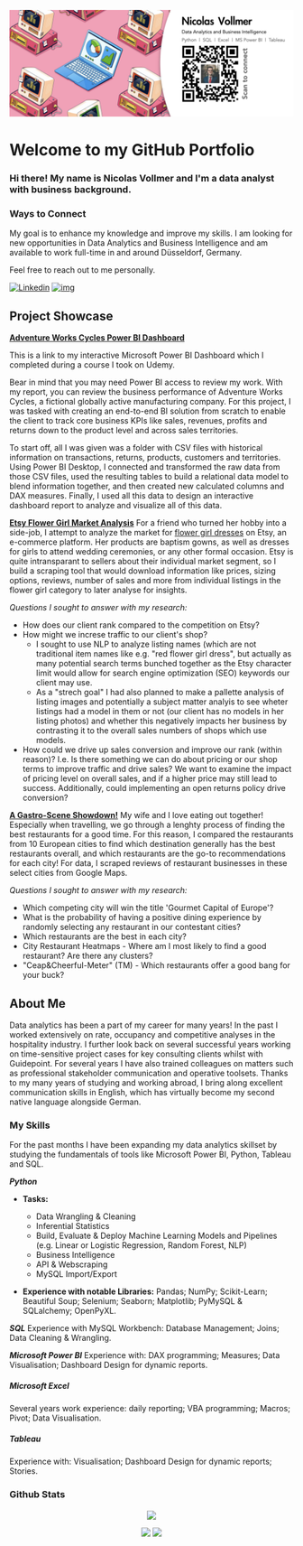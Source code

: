 ![Banner](https://github.com/NicolasVollmer/NicolasVollmer/blob/main/Images/Git%20Banner.002.jpeg?raw=true)

# Welcome to my GitHub Portfolio

### Hi there! My name is Nicolas Vollmer and I'm a data analyst with business background.

### Ways to Connect

My goal is to enhance my knowledge and improve my skills. I am looking for new opportunities in Data Analytics and Business Intelligence and am available to work full-time in and around Düsseldorf, Germany. 

Feel free to reach out to me personally.

[![Linkedin](https://img.shields.io/badge/Find_me_on_LinkedIn-0077B5?style=flat-square&logo=linkedin)](https://www.linkedin.com/in/nicovollmer/) [![img](https://custom-icon-badges.demolab.com/badge/Send_me_an_eMail-red.svg?style=flat-square&logo=mail&logoColor=white)](mailto:nicovollmer@icloud.com)

## Project Showcase

[**Adventure Works Cycles Power BI Dashboard**](https://app.powerbi.com/groups/me/reports/b507b2ef-6dd4-436c-8a7e-3b8c427cf190/ReportSection?ctid=59c174aa-68bf-4830-8882-230964810300&clientSideAuth=0)

This is a link to my interactive Microsoft Power BI Dashboard which I completed during a course I took on Udemy. 

Bear in mind that you may need Power BI access to review my work. With my report, you can review the business performance of Adventure Works Cycles, a fictional globally active manufacturing company. For this project, I was tasked with creating an end-to-end BI solution from scratch to enable the client to track core business KPIs like sales, revenues, profits and returns down to the product level and across sales territories. 

To start off, all I was given was a folder with CSV files with historical information on transactions, returns, products,
customers and territories. Using Power BI Desktop, I connected and transformed the raw data from those CSV files,
used the resulting tables to build a relational data model
to blend information together, and then 
created new calculated columns and DAX measures. Finally, I used all this data to design an interactive dashboard report
to analyze and visualize all of this data.

[**Etsy Flower Girl Market Analysis**](https://github.com/NicolasVollmer/Etsy-Flower-Girl-Market-Analysis)
For a friend who turned her hobby into a side-job, I attempt to analyze the market for [flower girl dresses](https://www.etsy.com/search?q=flower+girl+dress&explicit=1&order=highest_reviews&page=1&ref=pagination "flower girl dresses") on Etsy, an e-commerce platform. Her products are baptism gowns, as well as dresses for girls to attend wedding ceremonies, or any other formal occasion. Etsy is quite intransparant to sellers about their individual market segment, so I build a scraping tool that would download information like prices, sizing options, reviews, number of sales and more from individual listings in the flower girl category to later analyse for insights. 

_Questions I sought to answer with my research:_

* How does our client rank compared to the competition on Etsy?
* How might we increse traffic to our client's shop?
	* I sought to use NLP to analyze listing names (which are not traditional item names like e.g. "red flower girl dress", but actually as many potential search terms bunched together as the Etsy character limit would allow for search engine optimization (SEO) keywords our client may use.
	* As a "strech goal" I had also planned to make a pallette analysis of listing images and potentially a subject matter analyis to see wheter listings had a model in them or not (our client has no models in her listing photos) and whether this negatively impacts her business by contrasting it to the overall sales numbers of shops which use models.
* How could we drive up sales conversion and improve our rank (within reason)? I.e. Is there something we can do about pricing or our shop terms to improve traffic and drive sales? We want to examine the impact of pricing level on overall sales, and if a higher price may still lead to success. Additionally, could implementing an open returns policy drive conversion?

[**A Gastro-Scene Showdown!**](https://github.com/NicolasVollmer/My_Ironhack_Mid-Bootcamp_Project)
My wife and I love eating out together! Especially when travelling, we go through a lenghty process of finding the best restaurants for a good time. For this reason, I compared the restaurants from 10 European cities to find which destination generally has the best restaurants overall, and which restaurants are the go-to recommendations for each city! For data, I scraped reviews of restaurant businesses in these select cities from Google Maps.

_Questions I sought to answer with my research:_

* Which competing city will win the title 'Gourmet Capital of Europe'?
* What is the probability of having a positive dining experience by randomly selecting any restaurant in our contestant cities?
* Which restaurants are the best in each city?
* City Restaurant Heatmaps - Where am I most likely to find a good restaurant? Are there any clusters?
* "Ceap&Cheerful-Meter" (TM) - Which restaurants offer a good bang for your buck?


## About Me
Data analytics has been a part of my career for many years! In the past I worked extensively on rate, occupancy and competitive analyses in the hospitality industry. I further look back on several successful years working on time-sensitive project cases for key consulting clients whilst with Guidepoint. For several years I have also trained colleagues on matters such as professional stakeholder communication and operative toolsets. Thanks to my many years of studying and working abroad, I bring along excellent communication skills in English, which has virtually become my second native language alongside German.

### My Skills

For the past months I have been expanding my data analytics skillset by studying the fundamentals of tools like Microsoft Power BI, Python, Tableau and SQL.

**_Python_**

* **Tasks:** 
	* Data Wrangling & Cleaning
	* Inferential Statistics 
	* Build, Evaluate & Deploy Machine Learning Models and Pipelines (e.g. Linear or Logistic Regression, Random Forest, NLP) 
	* Business Intelligence
	* API & Webscraping
	* MySQL Import/Export

* **Experience with notable Libraries:** Pandas; NumPy; Scikit-Learn; Beautiful Soup; Selenium; Seaborn; Matplotlib; PyMySQL & SQLalchemy; OpenPyXL.

**_SQL_**
Experience with MySQL Workbench: Database Management; Joins; Data Cleaning & Wrangling.

**_Microsoft Power BI_**
Experience with: DAX programming; Measures; Data Visualisation; Dashboard Design for dynamic reports.

##### _Microsoft Excel_
Several years work experience: daily reporting; VBA programming; Macros; Pivot; Data Visualisation. 

##### _Tableau_
Experience with: Visualisation; Dashboard Design for dynamic reports; Stories.

### Github Stats

<p align="center">
  <a href="https://github.com/NicolasVollmer"><span>
    <img align="center" src="https://github-profile-summary-cards.vercel.app/api/cards/profile-details?username=nicolasvollmer&theme=dracula" />
    </span></a>
</p>

<p align="center">
  
  <img src="https://github-readme-stats.vercel.app/api?username=nicolasvollmer&count_private=true&show_icons=true&theme=dracula&line_height=33">
  <img src="https://github-readme-stats.vercel.app/api/top-langs/?username=nicolasvollmer&langs_count=8&count_private=true&theme=dracula&line_height=10">

</p>

